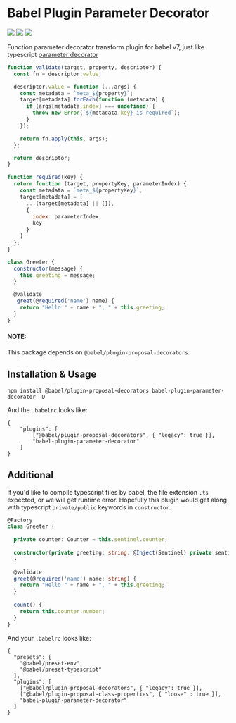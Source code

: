 # Babel Plugin Parameter Decorator

[![](https://travis-ci.com/WarnerHooh/babel-plugin-parameter-decorator.svg?branch=master)](https://travis-ci.com/WarnerHooh/babel-plugin-parameter-decorator)
[![](https://img.shields.io/npm/dt/babel-plugin-parameter-decorator.svg)](https://www.npmjs.com/package/babel-plugin-parameter-decorator)
[![](https://img.shields.io/npm/dm/babel-plugin-parameter-decorator.svg)](https://www.npmjs.com/package/babel-plugin-parameter-decorator)

Function parameter decorator transform plugin for babel v7, just like typescript [parameter decorator](https://www.typescriptlang.org/docs/handbook/decorators.html#parameter-decorators)

```javascript
function validate(target, property, descriptor) {
  const fn = descriptor.value;

  descriptor.value = function (...args) {
    const metadata = `meta_${property}`;
    target[metadata].forEach(function (metadata) {
      if (args[metadata.index] === undefined) {
        throw new Error(`${metadata.key} is required`);
      }
    });

    return fn.apply(this, args);
  };

  return descriptor;
}

function required(key) {
  return function (target, propertyKey, parameterIndex) {
    const metadata = `meta_${propertyKey}`;
    target[metadata] = [
      ...(target[metadata] || []),
      {
        index: parameterIndex,
        key
      }
    ]
  };
}

class Greeter {
  constructor(message) {
    this.greeting = message;
  }

  @validate
   greet(@required('name') name) {
    return "Hello " + name + ", " + this.greeting;
  }
}
```

#### NOTE:

This package depends on `@babel/plugin-proposal-decorators`.

## Installation & Usage

`npm install @babel/plugin-proposal-decorators babel-plugin-parameter-decorator -D`

And the `.babelrc` looks like: 

```
{
    "plugins": [
        ["@babel/plugin-proposal-decorators", { "legacy": true }],
        "babel-plugin-parameter-decorator"
    ]
}
```


## Additional

If you'd like to compile typescript files by babel, the file extension `.ts` expected, or we will get runtime error. Hopefully this plugin would get along with typescript `private/public` keywords in `constructor`.   

```typescript
@Factory
class Greeter {
  
  private counter: Counter = this.sentinel.counter;
  
  constructor(private greeting: string, @Inject(Sentinel) private sentinel: Sentinel) {
  }

  @validate
  greet(@required('name') name: string) {
    return "Hello " + name + ", " + this.greeting;
  }
  
  count() {
    return this.counter.number;
  }
}
```
And your `.babelrc` looks like:

```
{
  "presets": [
    "@babel/preset-env",
    "@babel/preset-typescript"
  ],
  "plugins": [
    ["@babel/plugin-proposal-decorators", { "legacy": true }],
    ["@babel/plugin-proposal-class-properties", { "loose" : true }],
    "babel-plugin-parameter-decorator"
  ]
}
```
